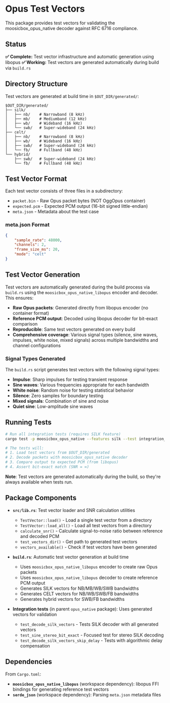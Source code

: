 # Opus Test Vectors

This package provides test vectors for validating the moosicbox_opus_native decoder against RFC 6716 compliance.

## Status

**✅ Complete:** Test vector infrastructure and automatic generation using libopus
**✅ Working:** Test vectors are generated automatically during build via `build.rs`

## Directory Structure

Test vectors are generated at build time in `$OUT_DIR/generated/`:

```
$OUT_DIR/generated/
├── silk/
│   ├── nb/    # Narrowband (8 kHz)
│   ├── mb/    # Mediumband (12 kHz)
│   ├── wb/    # Wideband (16 kHz)
│   └── swb/   # Super-wideband (24 kHz)
├── celt/
│   ├── nb/    # Narrowband (8 kHz)
│   ├── wb/    # Wideband (16 kHz)
│   ├── swb/   # Super-wideband (24 kHz)
│   └── fb/    # Fullband (48 kHz)
└── hybrid/
    ├── swb/   # Super-wideband (24 kHz)
    └── fb/    # Fullband (48 kHz)
```

## Test Vector Format

Each test vector consists of three files in a subdirectory:

- `packet.bin` - Raw Opus packet bytes (NOT OggOpus container)
- `expected.pcm` - Expected PCM output (16-bit signed little-endian)
- `meta.json` - Metadata about the test case

### meta.json Format

```json
{
    "sample_rate": 48000,
    "channels": 2,
    "frame_size_ms": 20,
    "mode": "celt"
}
```

## Test Vector Generation

Test vectors are automatically generated during the build process via `build.rs` using the `moosicbox_opus_native_libopus` encoder and decoder. This ensures:

- **Raw Opus packets**: Generated directly from libopus encoder (no container format)
- **Reference PCM output**: Decoded using libopus decoder for bit-exact comparison
- **Reproducible**: Same test vectors generated on every build
- **Comprehensive coverage**: Various signal types (silence, sine waves, impulses, white noise, mixed signals) across multiple bandwidths and channel configurations

### Signal Types Generated

The `build.rs` script generates test vectors with the following signal types:

- **Impulse**: Sharp impulses for testing transient response
- **Sine waves**: Various frequencies appropriate for each bandwidth
- **White noise**: Random noise for testing statistical behavior
- **Silence**: Zero samples for boundary testing
- **Mixed signals**: Combination of sine and noise
- **Quiet sine**: Low-amplitude sine waves

## Running Tests

```bash
# Run all integration tests (requires SILK feature)
cargo test -p moosicbox_opus_native --features silk --test integration_tests

# The tests will:
# 1. Load test vectors from $OUT_DIR/generated
# 2. Decode packets with moosicbox_opus_native decoder
# 3. Compare output to expected PCM (from libopus)
# 4. Assert bit-exact match (SNR = ∞)
```

**Note**: Test vectors are generated automatically during the build, so they're always available when tests run.

## Package Components

- **`src/lib.rs`**: Test vector loader and SNR calculation utilities

    - `TestVector::load()` - Load a single test vector from a directory
    - `TestVector::load_all()` - Load all test vectors from a directory
    - `calculate_snr()` - Calculate signal-to-noise ratio between reference and decoded PCM
    - `test_vectors_dir()` - Get path to generated test vectors
    - `vectors_available()` - Check if test vectors have been generated

- **`build.rs`**: Automatic test vector generation at build time

    - Uses `moosicbox_opus_native_libopus` encoder to create raw Opus packets
    - Uses `moosicbox_opus_native_libopus` decoder to create reference PCM output
    - Generates SILK vectors for NB/MB/WB/SWB bandwidths
    - Generates CELT vectors for NB/WB/SWB/FB bandwidths
    - Generates hybrid vectors for SWB/FB bandwidths

- **Integration tests** (in parent `opus_native` package): Uses generated vectors for validation
    - `test_decode_silk_vectors` - Tests SILK decoder with all generated vectors
    - `test_sine_stereo_bit_exact` - Focused test for stereo SILK decoding
    - `test_decode_silk_vectors_skip_delay` - Tests with algorithmic delay compensation

## Dependencies

From `Cargo.toml`:

- **`moosicbox_opus_native_libopus`** (workspace dependency): libopus FFI bindings for generating reference test vectors
- **`serde_json`** (workspace dependency): Parsing `meta.json` metadata files
